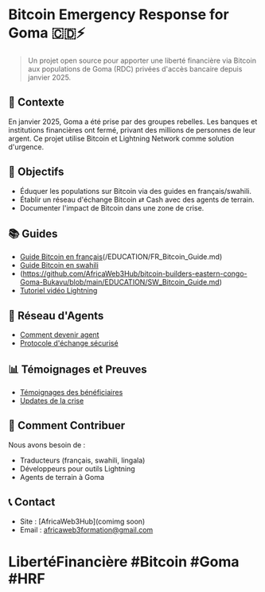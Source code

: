 # Bitcoin Emergency Response for Goma 🇨🇩⚡

> Un projet open source pour apporter une liberté financière via Bitcoin aux populations de Goma (RDC) privées d'accès bancaire depuis janvier 2025.

## 🚨 Contexte
En janvier 2025, Goma a été prise par des groupes rebelles. Les banques et institutions financières ont fermé, privant des millions de personnes de leur argent. Ce projet utilise Bitcoin et Lightning Network comme solution d'urgence.

## 🎯 Objectifs
- Éduquer les populations sur Bitcoin via des guides en français/swahili.
- Établir un réseau d'échange Bitcoin ⇄ Cash avec des agents de terrain.
- Documenter l'impact de Bitcoin dans une zone de crise.

## 📚 Guides
- [Guide Bitcoin en français](https://github.com/AfricaWeb3Hub/bitcoin-builders-eastern-congo-Goma-Bukavu/blob/main/%C3%89ducation/FR%20bitcoin_Guide.md)(/EDUCATION/FR_Bitcoin_Guide.md)
- [Guide Bitcoin en swahili](/EDUCATION/SW_Bitcoin_Guide.md)
- (https://github.com/AfricaWeb3Hub/bitcoin-builders-eastern-congo-Goma-Bukavu/blob/main/EDUCATION/SW_Bitcoin_Guide.md)
- [Tutoriel vidéo Lightning](/EDUCATION/Lightning_Demo.mp4)

## 👥 Réseau d'Agents
- [Comment devenir agent](/AGENT_NETWORK/Agent_Onboarding.md)
- [Protocole d'échange sécurisé](/AGENT_NETWORK/Exchange_Protocol.md)

## 📊 Témoignages et Preuves
- [Témoignages des bénéficiaires](/COMMUNITY/Testimonials.md)
- [Updates de la crise](/COMMUNITY/Crisis_Updates.md)

## 🤝 Comment Contribuer
Nous avons besoin de :
- Traducteurs (français, swahili, lingala)
- Développeurs pour outils Lightning
- Agents de terrain à Goma

## 📞 Contact
- Site : [AfricaWeb3Hub](comimg soon)
- Email : africaweb3formation@gmail.com

# LibertéFinancière #Bitcoin #Goma #HRF
